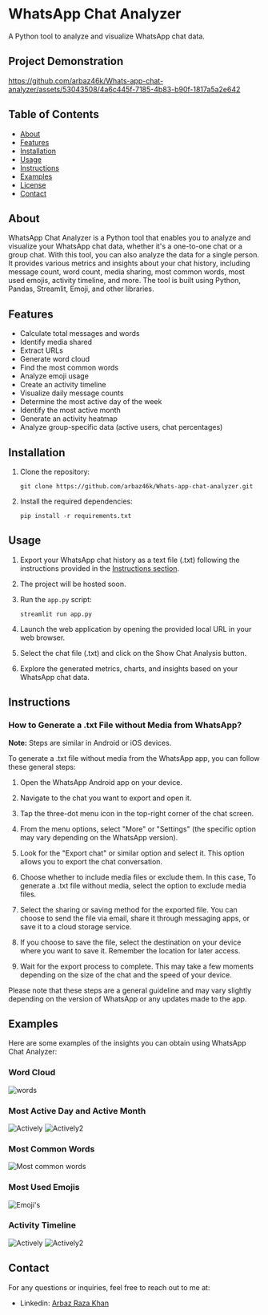 # WhatsApp Chat Analyzer

A Python tool to analyze and visualize WhatsApp chat data.

## Project Demonstration
https://github.com/arbaz46k/Whats-app-chat-analyzer/assets/53043508/4a6c445f-7185-4b83-b90f-1817a5a2e642

## Table of Contents

- [About](#about)
- [Features](#features)
- [Installation](#installation)
- [Usage](#usage)
- [Instructions](#instructions)
- [Examples](#examples)
- [License](#license)
- [Contact](#contact)

## About

WhatsApp Chat Analyzer is a Python tool that enables you to analyze and visualize your WhatsApp chat data, whether it's a one-to-one chat or a group chat. With this tool, you can also analyze the data for a single person. It provides various metrics and insights about your chat history, including message count, word count, media sharing, most common words, most used emojis, activity timeline, and more. The tool is built using Python, Pandas, Streamlit, Emoji, and other libraries.

## Features

- Calculate total messages and words
- Identify media shared
- Extract URLs
- Generate word cloud
- Find the most common words
- Analyze emoji usage
- Create an activity timeline
- Visualize daily message counts
- Determine the most active day of the week
- Identify the most active month
- Generate an activity heatmap
- Analyze group-specific data (active users, chat percentages)

## Installation

1. Clone the repository:

   ```shell
   git clone https://github.com/arbaz46k/Whats-app-chat-analyzer.git
   ```

2. Install the required dependencies:

   ```shell
   pip install -r requirements.txt
   ```

## Usage

1. Export your WhatsApp chat history as a text file (.txt) following the instructions provided in the [Instructions section](#instructions).

2. The project will be hosted soon.

3. Run the `app.py` script:

   ```shell
   streamlit run app.py
   ```

4. Launch the web application by opening the provided local URL in your web browser.

5. Select the chat file (.txt) and click on the Show Chat Analysis button.

6. Explore the generated metrics, charts, and insights based on your WhatsApp chat data.

## Instructions

### How to Generate a .txt File without Media from WhatsApp?

**Note:** Steps are similar in Android or iOS devices.

To generate a .txt file without media from the WhatsApp app, you can follow these general steps:

1. Open the WhatsApp Android app on your device.

2. Navigate to the chat you want to export and open it.

3. Tap the three-dot menu icon in the top-right corner of the chat screen.

4. From the menu options, select "More" or "Settings" (the specific option may vary depending on the WhatsApp version).

5. Look for the "Export chat" or similar option and select it. This option allows you to export the chat conversation.

6. Choose whether to include media files or exclude them. In this case, To generate a .txt file without media, select the option to exclude media files.

7. Select the sharing or saving method for the exported file. You can choose to send the file via email, share it through messaging apps, or save it to a cloud storage service.

8. If you choose to save the file, select the destination on your device where you want to save it. Remember the location for later access.

9. Wait for the export process to complete. This may take a few moments depending on the size of the chat and the speed of your device.

Please note that these steps are a general guideline and may vary slightly depending on the version of WhatsApp or any updates made to the app.

## Examples

Here are some examples of the insights you can obtain using WhatsApp Chat Analyzer:

### Word Cloud

![words](https://github.com/arbaz46k/Whats-app-chat-analyzer/assets/53043508/974c7a62-e699-4811-bde3-875d6ca19611)

### Most Active Day and Active Month

![Actively](https://github.com/arbaz46k/Whats-app-chat-analyzer/assets/53043508/1c63fa7c-3a6e-40a4-97a2-a3b64973ebac)
![Actively2](https://github.com/arbaz46k/Whats-app-chat-analyzer/assets/53043508/fe0c5e07-7754-4b34-9cf0-ac099943c8f1)

### Most Common Words

![Most common words](https://github.com/arbaz46k/Whats-app-chat-analyzer/assets/53043508/90801867-9742-4152-aea4-4958df8e4ad8)

### Most Used Emojis

![Emoji's](https://github.com/arbaz46k/Whats-app-chat-analyzer/assets/53043508/fb40e939-f1fb-43ae-bcdd-dee6cc172f61)

### Activity Timeline

![Actively](https://github.com/arbaz46k/Whats-app-chat-analyzer/assets/53043508/cfd4a69b-8175-4d1d-9fd7-9b538e16d233)
![Actively2](https://github.com/arbaz46k/Whats-app-chat-analyzer/assets/53043508/2384ff5e-c428-4dab-9ac4-914f06398911)


## Contact


For any questions or inquiries, feel free to reach out to me at:

- Linkedin: [Arbaz Raza Khan](https://www.linkedin.com/in/arbaz-raza-khan-b22a79257/)

